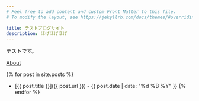 ```yaml
---
# Feel free to add content and custom Front Matter to this file.
# To modify the layout, see https://jekyllrb.com/docs/themes/#overriding-theme-defaults

title: テストブログサイト
description: ほげほげほげ
---
```


テストです。

[About](/my_blog/about)

{% for post in site.posts %}
  * [{{ post.title }}]({{ post.url }}) - {{ post.date | date: "%d %B %Y" }}
{% endfor %}
